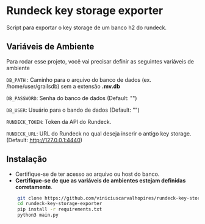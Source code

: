 
# Rundeck key storage exporter 

Script para exportar o key storage de um banco h2 do rundeck.



## Variáveis de Ambiente

Para rodar esse projeto, você vai precisar definir as seguintes variáveis de ambiente

`DB_PATH`
: Caminho para o arquivo do banco de dados (ex. /home/user/grailsdb) sem a extensão **.mv.db**

`DB_PASSWORD`: Senha do banco de dados (Default: "")

`DB_USER`: Usuário para o bando de dados (Default: "")

`RUNDECK_TOKEN`: Token da API do Rundeck.

`RUNDECK_URL`: URL do Rundeck no qual deseja inserir o antigo key storage. (Default: http://127.0.0.1:4440)




## Instalação

- Certifique-se de ter acesso ao arquivo ou host do banco.
- **Certifique-se de que as variáveis de ambientes estejam definidas corretamente**.

```bash
    git clone https://github.com/viniciuscarvalhopires/rundeck-key-storage-exporter.git
    cd rundeck-key-storage-exporter
    pip install -r requirements.txt
    python3 main.py
```
    